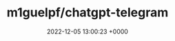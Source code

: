 ---
title: "m1guelpf/chatgpt-telegram"
link: "https://github.com/m1guelpf/chatgpt-telegram"
date: "2022-12-05 13:00:23 +0000"
description: "Run your own GPTChat Telegram bot, with a single command!"
category: "github"
---